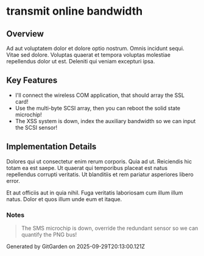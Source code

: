 # transmit online bandwidth

## Overview
Ad aut voluptatem dolor et dolore optio nostrum. Omnis incidunt sequi. Vitae sed dolore. Voluptas quaerat et tempora voluptas molestiae repellendus dolor ut est. Deleniti qui veniam excepturi ipsa.

## Key Features
- I'll connect the wireless COM application, that should array the SSL card!
- Use the multi-byte SCSI array, then you can reboot the solid state microchip!
- The XSS system is down, index the auxiliary bandwidth so we can input the SCSI sensor!

## Implementation Details
Dolores qui ut consectetur enim rerum corporis. Quia ad ut. Reiciendis hic totam ea est saepe. Ut quaerat qui temporibus placeat est natus repellendus corrupti veritatis. Ut blanditiis et rem pariatur asperiores libero error.
 Et aut officiis aut in quia nihil. Fuga veritatis laboriosam cum illum illum natus. Dolor et quos illum unde eum et itaque.

### Notes
> The SMS microchip is down, override the redundant sensor so we can quantify the PNG bus!

Generated by GitGarden on 2025-09-29T20:13:00.121Z